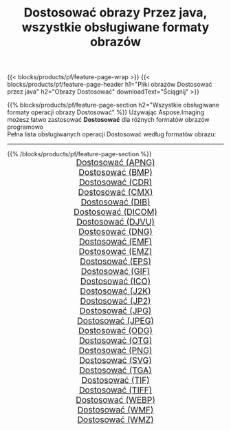 ﻿---
title: Dostosować obrazy Przez java, wszystkie obsługiwane formaty obrazów 
weight: 3920
url: /pl/java/adjust 
lang: pl
langdirlevel: 2
locales: zh-hans,ja,it,ru,de,es,fr,nl,id,lt,pl,pt,vi,tr,ko,zh-hant,ar,hi,th,sv,cs,uk,he
description: Używając Aspose.Imaging możesz łatwo Dostosować obrazy Via java
---

{{< blocks/products/pf/feature-page-wrap >}}
{{< blocks/products/pf/feature-page-header h1="Pliki obrazów Dostosować przez java" h2="Obrazy Dostosować" downloadText="Ściągnij" >}}


{{% blocks/products/pf/feature-page-section  h2="Wszystkie obsługiwane formaty operacji obrazy Dostosować" %}}
Używając Aspose.Imaging możesz łatwo zastosować **Dostosować** dla różnych formatów obrazów programowo
<br/>
Pełna lista obsługiwanych operacji Dostosować według formatów obrazu:
<hr/>
{{% /blocks/products/pf/feature-page-section %}}
<div class="container-fluid productfamilypage bg-gray">
    <div class="convertypes bg-gray agp-content section">
        <div class="container">
		<div class="row other-converters" style="gap: 10px;font-size: 19px;text-align:center;">
		    <div class='col-md-2 other-converter remove-lp remove-rp'><a href="/imaging/pl/java/adjust/apng" style="padding:15px;">Dostosować (APNG)</a></div><div class='col-md-2 other-converter remove-lp remove-rp'><a href="/imaging/pl/java/adjust/bmp" style="padding:15px;">Dostosować (BMP)</a></div><div class='col-md-2 other-converter remove-lp remove-rp'><a href="/imaging/pl/java/adjust/cdr" style="padding:15px;">Dostosować (CDR)</a></div><div class='col-md-2 other-converter remove-lp remove-rp'><a href="/imaging/pl/java/adjust/cmx" style="padding:15px;">Dostosować (CMX)</a></div><div class='col-md-2 other-converter remove-lp remove-rp'><a href="/imaging/pl/java/adjust/dib" style="padding:15px;">Dostosować (DIB)</a></div><div class='col-md-2 other-converter remove-lp remove-rp'><a href="/imaging/pl/java/adjust/dicom" style="padding:15px;">Dostosować (DICOM)</a></div><div class='col-md-2 other-converter remove-lp remove-rp'><a href="/imaging/pl/java/adjust/djvu" style="padding:15px;">Dostosować (DJVU)</a></div><div class='col-md-2 other-converter remove-lp remove-rp'><a href="/imaging/pl/java/adjust/dng" style="padding:15px;">Dostosować (DNG)</a></div><div class='col-md-2 other-converter remove-lp remove-rp'><a href="/imaging/pl/java/adjust/emf" style="padding:15px;">Dostosować (EMF)</a></div><div class='col-md-2 other-converter remove-lp remove-rp'><a href="/imaging/pl/java/adjust/emz" style="padding:15px;">Dostosować (EMZ)</a></div><div class='col-md-2 other-converter remove-lp remove-rp'><a href="/imaging/pl/java/adjust/eps" style="padding:15px;">Dostosować (EPS)</a></div><div class='col-md-2 other-converter remove-lp remove-rp'><a href="/imaging/pl/java/adjust/gif" style="padding:15px;">Dostosować (GIF)</a></div><div class='col-md-2 other-converter remove-lp remove-rp'><a href="/imaging/pl/java/adjust/ico" style="padding:15px;">Dostosować (ICO)</a></div><div class='col-md-2 other-converter remove-lp remove-rp'><a href="/imaging/pl/java/adjust/j2k" style="padding:15px;">Dostosować (J2K)</a></div><div class='col-md-2 other-converter remove-lp remove-rp'><a href="/imaging/pl/java/adjust/jp2" style="padding:15px;">Dostosować (JP2)</a></div><div class='col-md-2 other-converter remove-lp remove-rp'><a href="/imaging/pl/java/adjust/jpg" style="padding:15px;">Dostosować (JPG)</a></div><div class='col-md-2 other-converter remove-lp remove-rp'><a href="/imaging/pl/java/adjust/jpeg" style="padding:15px;">Dostosować (JPEG)</a></div><div class='col-md-2 other-converter remove-lp remove-rp'><a href="/imaging/pl/java/adjust/odg" style="padding:15px;">Dostosować (ODG)</a></div><div class='col-md-2 other-converter remove-lp remove-rp'><a href="/imaging/pl/java/adjust/otg" style="padding:15px;">Dostosować (OTG)</a></div><div class='col-md-2 other-converter remove-lp remove-rp'><a href="/imaging/pl/java/adjust/png" style="padding:15px;">Dostosować (PNG)</a></div><div class='col-md-2 other-converter remove-lp remove-rp'><a href="/imaging/pl/java/adjust/svg" style="padding:15px;">Dostosować (SVG)</a></div><div class='col-md-2 other-converter remove-lp remove-rp'><a href="/imaging/pl/java/adjust/tga" style="padding:15px;">Dostosować (TGA)</a></div><div class='col-md-2 other-converter remove-lp remove-rp'><a href="/imaging/pl/java/adjust/tif" style="padding:15px;">Dostosować (TIF)</a></div><div class='col-md-2 other-converter remove-lp remove-rp'><a href="/imaging/pl/java/adjust/tiff" style="padding:15px;">Dostosować (TIFF)</a></div><div class='col-md-2 other-converter remove-lp remove-rp'><a href="/imaging/pl/java/adjust/webp" style="padding:15px;">Dostosować (WEBP)</a></div><div class='col-md-2 other-converter remove-lp remove-rp'><a href="/imaging/pl/java/adjust/wmf" style="padding:15px;">Dostosować (WMF)</a></div><div class='col-md-2 other-converter remove-lp remove-rp'><a href="/imaging/pl/java/adjust/wmz" style="padding:15px;">Dostosować (WMZ)</a></div>
                </div>
        </div>
    </div>
</div>
<br/>
